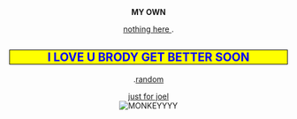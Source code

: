 <html>

<center>

 <head>
    <meta charset="utf-8">
    <title>My CSS experiment</title>
    <style>
      h2 {
        color: blue;
        background-color: yellow;
        border: 1px solid black;
       .box{
        background-image: url(image/joel.png);
padding: 200px;
margin: 200px;
      }

      p {
        color: red;
      }
  
</style>

  </head>

<head>
<b>MY OWN</b>



<body style = "background: url(https://www.google.com/url?sa=i&url=https%3A%2F%2Fwww.ccjm.org%2Fcontent%2F84%2F1%2F23&psig=AOvVaw0WmiqjVViiN3OVwbG86Vaq&ust=1646992183266000&source=images&cd=vfe&ved=0CAgQjRxqFwoTCLikz5Oiu_YCFQAAAAAdAAAAABAD)">

<p><a href="https://www.pornhub.com/">nothing here </a>.</p>


<p><h2>I LOVE U BRODY GET BETTER SOON</h2>


<p>.<a href="https://www.youtube.com/watch?v=cd2FZrBgUjA">random</a>

<p><a href="https://meatspin.com">just for joel</a>

<br>

<img scr="monkey.jpg" alt="MONKEYYYY">




    